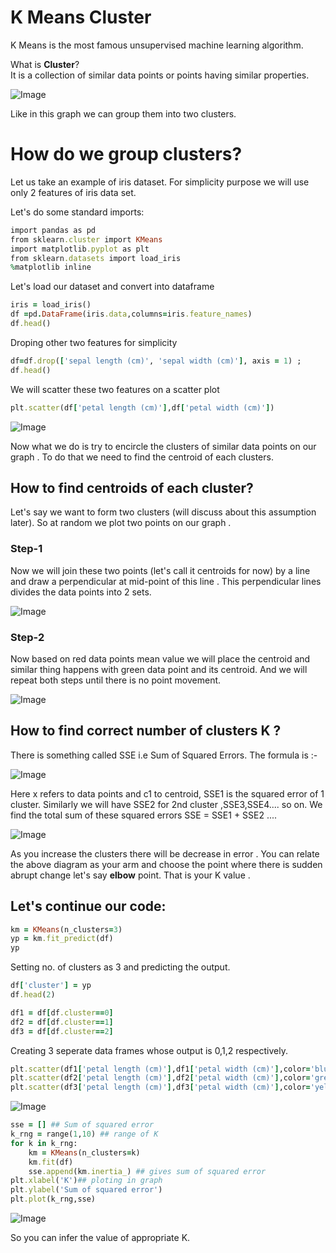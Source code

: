 # K Means Cluster
K Means is the most famous unsupervised machine learning algorithm.

What is **Cluster**? <br>
It is a collection of similar data points or points having similar properties.

![Image](https://miro.medium.com/max/374/0*AYHo5J8MUmngdjxa)

Like in this graph we can group them into two clusters.

# How do we group clusters?
Let us take an example of iris dataset. For simplicity purpose we will use only 2 features of iris data set.

Let's do some standard imports:
```ruby
import pandas as pd
from sklearn.cluster import KMeans
import matplotlib.pyplot as plt
from sklearn.datasets import load_iris
%matplotlib inline
```
Let's load our dataset and convert into dataframe
```ruby
iris = load_iris()
df =pd.DataFrame(iris.data,columns=iris.feature_names)
df.head()
```
Droping other two features for simplicity
```ruby
df=df.drop(['sepal length (cm)', 'sepal width (cm)'], axis = 1) ;
df.head()  
```
We will scatter these two features on a scatter plot
```ruby
plt.scatter(df['petal length (cm)'],df['petal width (cm)'])
```
![Image](https://github.com/ShivamKumar-bit/K-Means/blob/master/download.png)

Now what we do is try to encircle the clusters of similar data points on our graph . To do that we need to find the centroid of each clusters.
## How to find centroids of each cluster?
Let's say we want to form two clusters (will discuss about this assumption later). So at random we plot two points on our graph .
### Step-1
Now we will join these two points (let's call it centroids for now) by a line and draw a perpendicular at mid-point of this line . This perpendicular lines divides the data points into 2 sets.

![Image](https://github.com/ShivamKumar-bit/K-Means/blob/master/Image3.png)

### Step-2
Now based on red data points mean value we will place the centroid and similar thing happens with green data point and its centroid. And we will repeat both steps
until there is no point movement.

![Image](https://github.com/ShivamKumar-bit/K-Means/blob/master/q1.png)

## How to find correct number of clusters K ?
 There is something called SSE i.e Sum of Squared Errors.
 The formula is :- <br>
 
 ![Image](https://github.com/ShivamKumar-bit/K-Means/blob/master/formula.png)
 
 Here x refers to data points and c1 to centroid, SSE1 is the squared error of 1 cluster.
 Similarly we will have SSE2 for 2nd cluster ,SSE3,SSE4.... so on.
 We find the total sum of these squared errors SSE = SSE1 + SSE2 ....
 <br>
 
 ![Image](https://github.com/ShivamKumar-bit/K-Means/blob/master/elbow.png)
 
 As you increase the clusters there will be decrease in error . You can relate the above diagram as your arm and choose the point where there is
 sudden abrupt change let's say
 **elbow** point. That is your K value .
 
 ## Let's continue our code:
 ```ruby
 km = KMeans(n_clusters=3)
yp = km.fit_predict(df)
yp
```
Setting no. of clusters as 3 and predicting the output.
```ruby
df['cluster'] = yp
df.head(2)
```
```ruby
df1 = df[df.cluster==0]
df2 = df[df.cluster==1]
df3 = df[df.cluster==2]
```
Creating 3 seperate data frames whose output is 0,1,2 respectively.
```ruby
plt.scatter(df1['petal length (cm)'],df1['petal width (cm)'],color='blue')
plt.scatter(df2['petal length (cm)'],df2['petal width (cm)'],color='green')
plt.scatter(df3['petal length (cm)'],df3['petal width (cm)'],color='yellow')
```

![Image](https://github.com/ShivamKumar-bit/K-Means/blob/master/download%20(1).png)

```ruby
sse = [] ## Sum of squared error
k_rng = range(1,10) ## range of K
for k in k_rng:
    km = KMeans(n_clusters=k)
    km.fit(df)
    sse.append(km.inertia_) ## gives sum of squared error
plt.xlabel('K')## ploting in graph
plt.ylabel('Sum of squared error')
plt.plot(k_rng,sse)
```

![Image](https://github.com/ShivamKumar-bit/K-Means/blob/master/download%20(2).png)

So you can infer the value of appropriate K.
    

 

